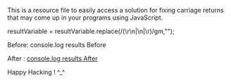 This is a resource file to easily access a solution for fixing carriage returns 
that may come up in your programs using JavaScript. 

resultVariable = resultVariable.replace(/(\r\n|\n|\r)/gm,"");

Before:
<a herf="https://photos.google.com/search/_tra_/photo/AF1QipOYed3_Va3SioI2c8pkkWuWhUb_5CKrKSvCnew0"> 
console.log results Before </a>


After :
<a href="https://photos.google.com/share/AF1QipMD_EoJUMDFffqSZDbCr_ilANKCXQkk1W57bOB9iTLiMlbFMEPkHmONYsL0ZlqyEw?key=UHZYYS05VFVvVmZYSmJwbEV5cjlMUm1zalg4MjdR" >
console.log results After </a>


Happy Hacking ! ^_^ 